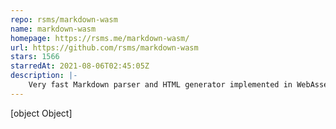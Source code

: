 ```yaml
---
repo: rsms/markdown-wasm
name: markdown-wasm
homepage: https://rsms.me/markdown-wasm/
url: https://github.com/rsms/markdown-wasm
stars: 1566
starredAt: 2021-08-06T02:45:05Z
description: |-
    Very fast Markdown parser and HTML generator implemented in WebAssembly, based on md4c
---
```


[object Object]
